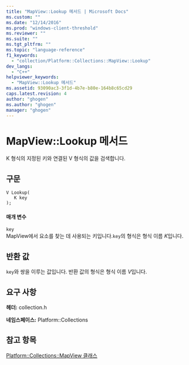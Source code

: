 ```yaml
---
title: "MapView::Lookup 메서드 | Microsoft Docs"
ms.custom: ""
ms.date: "12/14/2016"
ms.prod: "windows-client-threshold"
ms.reviewer: ""
ms.suite: ""
ms.tgt_pltfrm: ""
ms.topic: "language-reference"
f1_keywords: 
  - "collection/Platform::Collections::MapView::Lookup"
dev_langs: 
  - "C++"
helpviewer_keywords: 
  - "MapView::Lookup 메서드"
ms.assetid: 93090ac3-3f1d-4b7e-b80e-164b8c65cd29
caps.latest.revision: 4
author: "ghogen"
ms.author: "ghogen"
manager: "ghogen"
---
```

# MapView::Lookup 메서드
K 형식의 지정된 키와 연결된 V 형식의 값을 검색합니다.  
  
## 구문  
  
```  
V Lookup(  
   K key  
);  
```  
  
#### 매개 변수  
 `key`  
 MapView에서 요소를 찾는 데 사용되는 키입니다.`key`의 형식은 형식 이름 *K*입니다.  
  
## 반환 값  
 `key`와 쌍을 이루는 값입니다. 반환 값의 형식은 형식 이름 *V*입니다.  
  
## 요구 사항  
 **헤더:** collection.h  
  
 **네임스페이스:** Platform::Collections  
  
## 참고 항목  
 [Platform::Collections::MapView 클래스](../cppcx/platform-collections-mapview-class.md)